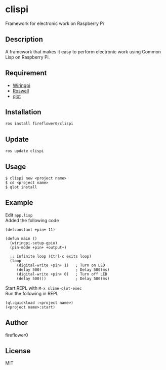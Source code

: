 # clispi

Framework for electronic work on Raspberry Pi

## Description

A framework that makes it easy to perform electronic work using Common Lisp on Raspberry Pi.

## Requirement

* [Wiringpi](http://wiringpi.com/)
* [Roswell](https://github.com/roswell/roswell)
* [qlot](https://github.com/fukamachi/qlot)

## Installation

```
ros install fireflower0/clispi
```

## Update

```
ros update clispi
```

## Usage

```
$ clispi new <project name>
$ cd <project name>
$ qlot install
```

## Example

Edit `app.lisp`  
Added the following code

```
(defconstant +pin+ 11)

(defun main ()
  (wiringpi-setup-gpio)
  (pin-mode +pin+ +output+)

  ;; Infinite loop (Ctrl-c exits loop)
  (loop
     (digital-write +pin+ 1)   ; Turn on LED
     (delay 500)               ; Delay 500(ms)
     (digital-write +pin+ 0)   ; Turn off LED
     (delay 500)))             ; Delay 500(ms)
```

Start REPL with `M-x slime-qlot-exec`  
Run the following in REPL

```
(ql:quickload :<project name>)
(<project name>:start)
```

## Author

fireflower0

## License

MIT
